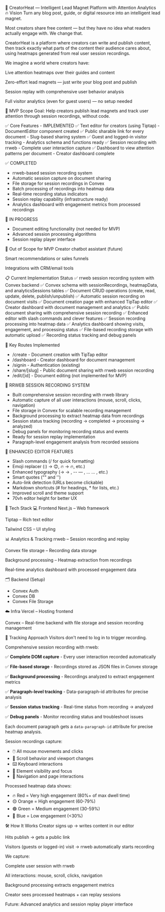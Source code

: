 🧠 CreatorHeat — Intelligent Lead Magnet Platform with Attention Analytics
🔥 Vision
Turn any blog post, guide, or digital resource into an intelligent lead magnet.

Most creators share free content — but they have no idea what readers actually engage with. We change that.

CreatorHeat is a platform where creators can write and publish content, then track exactly what parts of the content their audience cares about, using heatmaps generated from real user session recordings.

We imagine a world where creators have:

Live attention heatmaps over their guides and content

Zero-effort lead magnets — just write your blog post and publish

Session replay with comprehensive user behavior analysis

Full visitor analytics (even for guest users) — no setup needed

🎯 MVP Scope
Goal: Help creators publish lead magnets and track user attention through session recordings, without code.

✅ Core Features - IMPLEMENTED
✅ Text editor for creators (using Tiptap) - DocumentEditor component created
✅ Public sharable link for every document - Slug-based sharing system
✅ Guest and logged-in visitor tracking - Analytics schema and functions ready
✅ Session recording with rrweb - Complete user interaction capture
✅ Dashboard to view attention patterns per document - Creator dashboard complete

✅ COMPLETED

- rrweb-based session recording system
- Automatic session capture on document sharing
- File storage for session recordings in Convex
- Batch processing of recordings into heatmap data
- Real-time recording status indicators
- Session replay capability (infrastructure ready)
- Analytics dashboard with engagement metrics from processed recordings

🚧 IN PROGRESS

- Document editing functionality (not needed for MVP)
- Advanced session processing algorithms
- Session replay player interface

🚫 Out of Scope for MVP
Creator chatbot assistant (future)

Smart recommendations or sales funnels

Integrations with CRM/email tools

📋 Current Implementation Status
✅ rrweb session recording system with Convex backend
✅ Convex schema with sessionRecordings, heatmapData, and analyticsSessions tables
✅ Document CRUD operations (create, read, update, delete, publish/unpublish)
✅ Automatic session recording on document visits
✅ Document creation page with enhanced TipTap editor
✅ Creator dashboard with document management and analytics
✅ Public document sharing with comprehensive session recording
✅ Enhanced editor with slash commands and clever features
✅ Session recording processing into heatmap data
✅ Analytics dashboard showing visits, engagement, and processing status
✅ File-based recording storage with automatic upload
✅ Recording status tracking and debug panels

🔧 Key Routes Implemented

- /create - Document creation with TipTap editor
- /dashboard - Creator dashboard for document management
- /signin - Authentication (existing)
- /share/[slug] - Public document sharing with rrweb session recording
- /edit/[id] - Document editing (not implemented for MVP)

🎯 RRWEB SESSION RECORDING SYSTEM

- Built comprehensive session recording with rrweb library
- Automatic capture of all user interactions (mouse, scroll, clicks, navigation)
- File storage in Convex for scalable recording management
- Background processing to extract heatmap data from recordings
- Session status tracking (recording → completed → processing → analyzed)
- Debug panels for monitoring recording status and events
- Ready for session replay implementation
- Paragraph-level engagement analysis from recorded sessions

🚀 ENHANCED EDITOR FEATURES

- Slash commands (/ for quick formatting)
- Emoji replacer (:) -> 😊, :fire: -> 🔥, etc.)
- Enhanced typography (-> → , -- — , ... … , etc.)
- Smart quotes ("" and '')
- Auto-link detection (URLs become clickable)
- Markdown shortcuts (# for headings, \* for lists, etc.)
- Improved scroll and theme support
- 70vh editor height for better UX

🧱 Tech Stack
💻 Frontend
Next.js – Web framework

Tiptap – Rich text editor

Tailwind CSS – UI styling

📊 Analytics & Tracking
rrweb – Session recording and replay

Convex file storage – Recording data storage

Background processing – Heatmap extraction from recordings

Real-time analytics dashboard with processed engagement data

🗂 Backend (Setup)

- Convex Auth
- Convex DB
- Convex File Storage

☁️ Infra
Vercel – Hosting frontend

Convex – Real-time backend with file storage and session recording management

🧪 Tracking Approach
Visitors don't need to log in to trigger recording.

Comprehensive session recording with rrweb:

✅ **Complete DOM capture** - Every user interaction recorded automatically

✅ **File-based storage** - Recordings stored as JSON files in Convex storage

✅ **Background processing** - Recordings analyzed to extract engagement metrics

✅ **Paragraph-level tracking** - Data-paragraph-id attributes for precise analysis

✅ **Session status tracking** - Real-time status from recording → analyzed

✅ **Debug panels** - Monitor recording status and troubleshoot issues

Each document paragraph gets a `data-paragraph-id` attribute for precise heatmap analysis.

Session recordings capture:
- 🖱️ All mouse movements and clicks
- 📜 Scroll behavior and viewport changes
- ⌨️ Keyboard interactions
- 👀 Element visibility and focus
- 🔄 Navigation and page interactions

Processed heatmap data shows:
- 🔥 Red = Very high engagement (80%+ of max dwell time)
- 🟡 Orange = High engagement (60-79%) 
- 🟢 Green = Medium engagement (30-59%)
- 🔵 Blue = Low engagement (<30%)

🛠 How It Works
Creator signs up → writes content in our editor

Hits publish → gets a public link

Visitors (guests or logged-in) visit → rrweb automatically starts recording

We capture:

Complete user session with rrweb

All interactions: mouse, scroll, clicks, navigation

Background processing extracts engagement metrics

Creator sees processed heatmaps + can replay sessions

Future: Advanced analytics and session replay player interface
